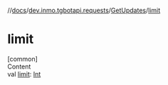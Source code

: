 //[docs](../../../index.md)/[dev.inmo.tgbotapi.requests](../index.md)/[GetUpdates](index.md)/[limit](limit.md)



# limit  
[common]  
Content  
val [limit](limit.md): [Int](https://kotlinlang.org/api/latest/jvm/stdlib/kotlin/-int/index.html)  



